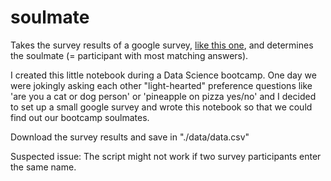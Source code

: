 # soulmate

Takes the survey results of a google survey, [like this one](https://docs.google.com/forms/d/e/1FAIpQLSfUhpoNNopdZ3ObCGYgFfjHg0VV1phFWylMdjpOcGTA-SJ-bA/viewform), and determines the soulmate (= participant with most matching answers).

I created this little notebook during a Data Science bootcamp. One day we were jokingly asking each other "light-hearted" preference questions like 'are you a cat or dog person' or 'pineapple on pizza yes/no' and I decided to set up a small google survey and wrote this notebook so that we could find out our bootcamp soulmates. 

Download the survey results and save in "./data/data.csv"

Suspected issue:
The script might not work if two survey participants enter the same name.
